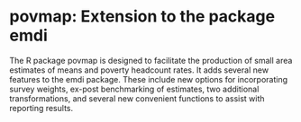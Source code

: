 # povmap: Extension to the package emdi

The R package povmap is designed to facilitate the production 
of small area estimates of means and poverty headcount rates. It adds several 
new features to the emdi package. These include new options for 
incorporating survey weights, ex-post benchmarking of estimates, two additional 
transformations, and several new convenient functions to assist with reporting 
results.

 